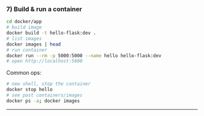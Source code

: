 ### 7) Build & run a container

```bash
cd docker/app
# build image
docker build -t hello-flask:dev .
# list images
docker images | head
# run container
docker run --rm -p 5000:5000 --name hello hello-flask:dev
# open http://localhost:5000
```

Common ops:

```bash
# new shell, stop the container
docker stop hello
# see past containers/images
docker ps -a; docker images
```

---